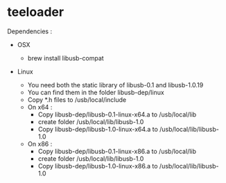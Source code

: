 # teeloader

Dependencies :

- OSX 
  - brew install libusb-compat

- Linux 
  - You need both the static library of libusb-0.1 and libusb-1.0.19
  - You can find them in the folder libusb-dep/linux
  - Copy *.h files to /usb/local/include 
  - On x64 : 
    - Copy libusb-dep/libusb-0.1-linux-x64.a to /usb/local/lib
    - create folder /usb/local/lib/libusb-1.0
    - Copy libusb-dep/libusb-1.0-linux-x64.a to /usb/local/lib/libusb-1.0 
  - On x86 : 
    - Copy libusb-dep/libusb-0.1-linux-x86.a to /usb/local/lib
    - create folder /usb/local/lib/libusb-1.0
    - Copy libusb-dep/libusb-1.0-linux-x86.a to /usb/local/lib/libusb-1.0 


